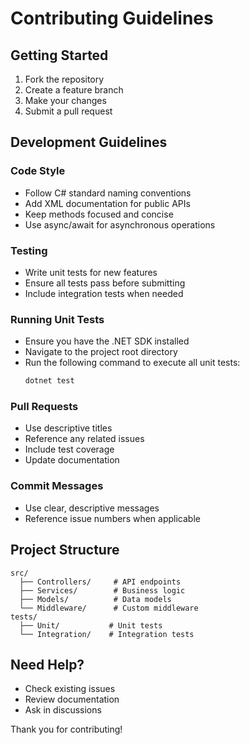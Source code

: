 # Contributing Guidelines

## Getting Started

1. Fork the repository
2. Create a feature branch
3. Make your changes
4. Submit a pull request

## Development Guidelines

### Code Style
- Follow C# standard naming conventions
- Add XML documentation for public APIs
- Keep methods focused and concise
- Use async/await for asynchronous operations

### Testing
- Write unit tests for new features
- Ensure all tests pass before submitting
- Include integration tests when needed

### Running Unit Tests
- Ensure you have the .NET SDK installed
- Navigate to the project root directory
- Run the following command to execute all unit tests:
  ```bash
  dotnet test
  ```

### Pull Requests
- Use descriptive titles
- Reference any related issues
- Include test coverage
- Update documentation

### Commit Messages
- Use clear, descriptive messages
- Reference issue numbers when applicable

## Project Structure

```
src/
  ├── Controllers/     # API endpoints
  ├── Services/        # Business logic
  ├── Models/          # Data models
  └── Middleware/      # Custom middleware
tests/
  ├── Unit/           # Unit tests
  └── Integration/    # Integration tests
```

## Need Help?
- Check existing issues
- Review documentation
- Ask in discussions

Thank you for contributing!
